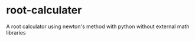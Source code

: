 # root-calculater
A root calculator using newton's method with python without external math libraries
